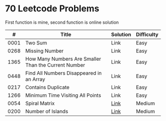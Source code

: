 # 70 Leetcode Problems

First function is mine, second function is online solution

| #    | Title                                                | Solution                              | Difficulty |
|------|------------------------------------------------------|---------------------------------------|------------|
| 0001 | Two Sum                                              | Link                                  | Easy       |
| 0268 | Missing Number                                       | Link                                  | Easy       |
| 1365 | How Many Numbers Are Smaller Than the Current Number | Link                                  | Easy       |
| 0448 | Find All Numbers Disappeared in an Array             | Link                                  | Easy       |
| 0217 | Contains Duplicate                                   | Link                                  | Easy       |
| 1266 | Minimum Time Visiting All Points                     | Link                                  | Easy       |
| 0054 | Spiral Matrix                                        | [Link](./python/spiral_matrix.py)     | Medium     |
| 0200 | Number of Islands                                    | [Link](./python/number_of_islands.py) | Medium     |